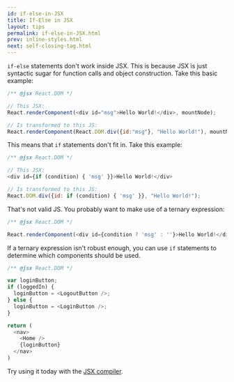 ```yaml
---
id: if-else-in-JSX
title: If-Else in JSX
layout: tips
permalink: if-else-in-JSX.html
prev: inline-styles.html
next: self-closing-tag.html
---
```


`if-else` statements don't work inside JSX. This is because JSX is just syntactic sugar for function calls and object construction. Take this basic example:

```js
/** @jsx React.DOM */

// This JSX:
React.renderComponent(<div id="msg">Hello World!</div>, mountNode);

// Is transformed to this JS:
React.renderComponent(React.DOM.div({id:"msg"}, "Hello World!"), mountNode);
```

This means that `if` statements don't fit in. Take this example:

```js
/** @jsx React.DOM */

// This JSX:
<div id={if (condition) { 'msg' }}>Hello World!</div>

// Is transformed to this JS:
React.DOM.div({id: if (condition) { 'msg' }}, "Hello World!");
```

That's not valid JS. You probably want to make use of a ternary expression:

```js
/** @jsx React.DOM */

React.renderComponent(<div id={condition ? 'msg' : ''}>Hello World!</div>, mountNode);
```

If a ternary expression isn't robust enough, you can use `if` statements to determine which 
components should be used.

```js
/** @jsx React.DOM */

var loginButton;
if (loggedIn) { 
  loginButton = <LogoutButton />; 
} else { 
  loginButton = <LoginButton />; 
}

return (
  <nav>
    <Home />
    {loginButton}
  </nav>
)
```

Try using it today with the [JSX compiler](/react/jsx-compiler.html).
